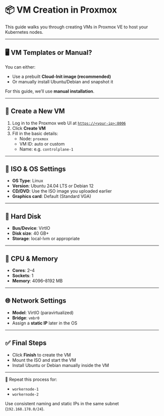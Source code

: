 # 📦 VM Creation in Proxmox

This guide walks you through creating VMs in Proxmox VE to host your Kubernetes nodes.

---

## 🖥️ VM Templates or Manual?

You can either:
- Use a prebuilt **Cloud-Init image (recommended)**  
- Or manually install Ubuntu/Debian and snapshot it

For this guide, we’ll use **manual installation**.

---

## 🧱 Create a New VM

1. Log in to the Proxmox web UI at [`https://<your-ip>:8006`](https://<your-ip>:8006)
2. Click **Create VM**
3. Fill in the basic details:
   - Node: `proxmox`
   - VM ID: auto or custom
   - Name: e.g. `controlplane-1`

---

## 📀 ISO & OS Settings

- **OS Type**: Linux
- **Version**: Ubuntu 24.04 LTS or Debian 12
- **CD/DVD**: Use the ISO image you uploaded earlier
- **Graphics card**: Default (Standard VGA)

---

## 💾 Hard Disk

- **Bus/Device**: VirtIO
- **Disk size**: 40 GB+
- **Storage**: local-lvm or appropriate

---

## 🧠 CPU & Memory

- **Cores**: 2–4
- **Sockets**: 1
- **Memory**: 4096–8192 MB

---

## 🌐 Network Settings

- **Model**: VirtIO (paravirtualized)
- **Bridge**: `vmbr0`  
- Assign a **static IP** later in the OS

---

## ✅ Final Steps

- Click **Finish** to create the VM
- Mount the ISO and start the VM
- Install Ubuntu or Debian manually inside the VM

---

📌 Repeat this process for:
- `workernode-1`
- `workernode-2`

Use consistent naming and static IPs in the same subnet (`192.168.178.0/24`).
